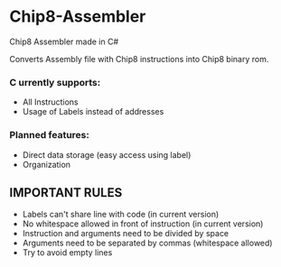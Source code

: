 # Chip8-Assembler
Chip8 Assembler made in C#

Converts Assembly file with Chip8 instructions into Chip8 binary rom.

### C urrently supports:

- All Instructions
- Usage of Labels instead of addresses

### Planned features:

- Direct data storage (easy access using label)
- Organization

## IMPORTANT RULES

- Labels can't share line with code (in current version)
- No whitespace allowed in front of instruction (in current version)
- Instruction and arguments need to be divided by space
- Arguments need to be separated by commas (whitespace allowed)
- Try to avoid empty lines
